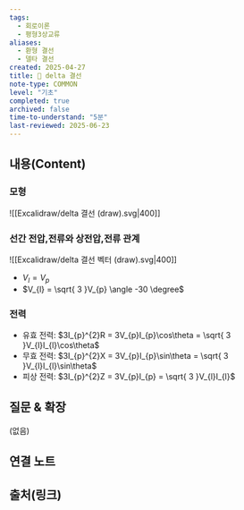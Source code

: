 ```yaml
---
tags:
  - 회로이론
  - 평형3상교류
aliases:
  - 환형 결선
  - 델타 결선
created: 2025-04-27
title: 📝 delta 결선
note-type: COMMON
level: "기초"
completed: true
archived: false
time-to-understand: "5분"
last-reviewed: 2025-06-23
---
```


## 내용(Content)

### 모형

![[Excalidraw/delta 결선 (draw).svg|400]]

### 선간 전압,전류와 상전압,전류 관계

![[Excalidraw/delta 결선 벡터 (draw).svg|400]]

- $V_{l} = V_{p}$
- $V_{l} = \sqrt{ 3 }V_{p} \angle -30 \degree$

### 전력

- 유효 전력: $3I_{p}^{2}R = 3V_{p}I_{p}\cos\theta = \sqrt{ 3 }V_{l}I_{l}\cos\theta$
- 무효 전력: $3I_{p}^{2}X = 3V_{p}I_{p}\sin\theta = \sqrt{ 3 }V_{l}I_{l}\sin\theta$
- 피상 전력: $3I_{p}^{2}Z = 3V_{p}I_{p} = \sqrt{ 3 }V_{l}I_{l}$


## 질문 & 확장

(없음)

## 연결 노트

## 출처(링크)

